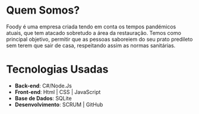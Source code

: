 # Quem Somos?
Foody é uma empresa criada tendo em conta os tempos pandémicos atuais, que tem atacado sobretudo a área da restauração.
Temos como principal objetivo, permitir que as pessoas saboreiem do seu prato predileto sem terem que sair de casa, respeitando assim as normas sanitárias.


# Tecnologias Usadas
- **Back-end**: C#/Node.Js
- **Front-end**: Html | CSS | JavaScript
- **Base de Dados**: SQLite
- **Desenvolvimento**: SCRUM | GitHub

